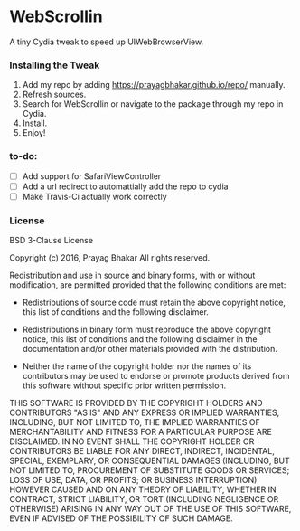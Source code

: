 # WebScrollin
A tiny Cydia tweak to speed up UIWebBrowserView.

### Installing the Tweak

1. Add my repo by adding https://prayagbhakar.github.io/repo/ manually.
2. Refresh sources.
3. Search for WebScrollin or navigate to the package through my repo in Cydia.
4. Install.
5. Enjoy!

### to-do:

- [ ] Add support for SafariViewController
- [ ] Add a url redirect to automattially add the repo to cydia
- [ ] Make Travis-Ci actually work correctly

### License

BSD 3-Clause License

Copyright (c) 2016, Prayag Bhakar
All rights reserved.

Redistribution and use in source and binary forms, with or without
modification, are permitted provided that the following conditions are met:

* Redistributions of source code must retain the above copyright notice, this
  list of conditions and the following disclaimer.

* Redistributions in binary form must reproduce the above copyright notice,
  this list of conditions and the following disclaimer in the documentation
  and/or other materials provided with the distribution.

* Neither the name of the copyright holder nor the names of its
  contributors may be used to endorse or promote products derived from
  this software without specific prior written permission.

THIS SOFTWARE IS PROVIDED BY THE COPYRIGHT HOLDERS AND CONTRIBUTORS "AS IS"
AND ANY EXPRESS OR IMPLIED WARRANTIES, INCLUDING, BUT NOT LIMITED TO, THE
IMPLIED WARRANTIES OF MERCHANTABILITY AND FITNESS FOR A PARTICULAR PURPOSE ARE
DISCLAIMED. IN NO EVENT SHALL THE COPYRIGHT HOLDER OR CONTRIBUTORS BE LIABLE
FOR ANY DIRECT, INDIRECT, INCIDENTAL, SPECIAL, EXEMPLARY, OR CONSEQUENTIAL
DAMAGES (INCLUDING, BUT NOT LIMITED TO, PROCUREMENT OF SUBSTITUTE GOODS OR
SERVICES; LOSS OF USE, DATA, OR PROFITS; OR BUSINESS INTERRUPTION) HOWEVER
CAUSED AND ON ANY THEORY OF LIABILITY, WHETHER IN CONTRACT, STRICT LIABILITY,
OR TORT (INCLUDING NEGLIGENCE OR OTHERWISE) ARISING IN ANY WAY OUT OF THE USE
OF THIS SOFTWARE, EVEN IF ADVISED OF THE POSSIBILITY OF SUCH DAMAGE.

